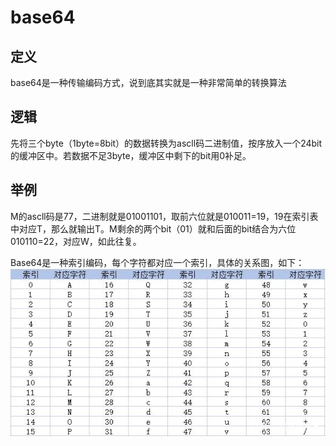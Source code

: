 # base64

## 定义

base64是一种传输编码方式，说到底其实就是一种非常简单的转换算法

## 逻辑
先将三个byte（1byte=8bit）的数据转换为ascll码二进制值，按序放入一个24bit的缓冲区中。若数据不足3byte，缓冲区中剩下的bit用0补足。

## 举例

M的ascll码是77，二进制就是01001101，取前六位就是010011=19，19在索引表中对应T，那么就输出T。M剩余的两个bit（01）就和后面的bit结合为六位010110=22，对应W，如此往复。


Base64是一种索引编码，每个字符都对应一个索引，具体的关系图，如下：
![](Images/20.jpeg)

